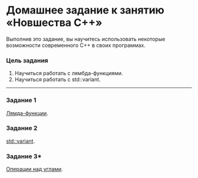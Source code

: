 # Домашнее задание к занятию «Новшества С++»

Выполнив это задание, вы научитесь использовать некоторые возможности современного C++ в своих программах.

### Цель задания

1. Научиться работать с лямбда-функциями.
2. Научиться работать с std::variant.


------

### Задание 1

[Лямда-функции](01).

### Задание 2

[std::variant](02).

### Задание 3*

[Операции над углами](03).





